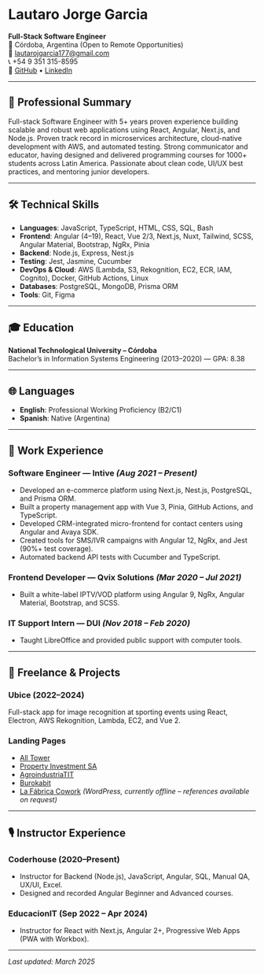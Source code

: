 # Lautaro Jorge Garcia  
**Full-Stack Software Engineer**  
📍 Córdoba, Argentina (Open to Remote Opportunities)  
📧 [lautarojgarcia177@gmail.com](mailto:lautarojgarcia177@gmail.com)  
📞 +54 9 351 315-8595  
🔗 [GitHub](https://github.com/lautarojgarcia177) • [LinkedIn](https://www.linkedin.com/in/lautaro-jorge-garcia)

---

## 🧠 Professional Summary

Full-stack Software Engineer with 5+ years proven experience building scalable and robust web applications using React, Angular, Next.js, and Node.js. Proven track record in microservices architecture, cloud-native development with AWS, and automated testing. Strong communicator and educator, having designed and delivered programming courses for 1000+ students across Latin America. Passionate about clean code, UI/UX best practices, and mentoring junior developers.

---

## 🛠️ Technical Skills

- **Languages**: JavaScript, TypeScript, HTML, CSS, SQL, Bash  
- **Frontend**: Angular (4–19), React, Vue 2/3, Next.js, Nuxt, Tailwind, SCSS, Angular Material, Bootstrap, NgRx, Pinia  
- **Backend**: Node.js, Express, Nest.js  
- **Testing**: Jest, Jasmine, Cucumber  
- **DevOps & Cloud**: AWS (Lambda, S3, Rekognition, EC2, ECR, IAM, Cognito), Docker, GitHub Actions, Linux  
- **Databases**: PostgreSQL, MongoDB, Prisma ORM  
- **Tools**: Git, Figma

---

## 🎓 Education

**National Technological University – Córdoba**  
Bachelor’s in Information Systems Engineering (2013–2020) — GPA: 8.38

---

## 🌐 Languages

- **English**: Professional Working Proficiency (B2/C1)  
- **Spanish**: Native (Argentina)

---

## 💼 Work Experience

### **Software Engineer — Intive** *(Aug 2021 – Present)*
- Developed an e-commerce platform using Next.js, Nest.js, PostgreSQL, and Prisma ORM.
- Built a property management app with Vue 3, Pinia, GitHub Actions, and TypeScript.
- Developed CRM-integrated micro-frontend for contact centers using Angular and Avaya SDK.
- Created tools for SMS/IVR campaigns with Angular 12, NgRx, and Jest (90%+ test coverage).
- Automated backend API tests with Cucumber and TypeScript.

### **Frontend Developer — Qvix Solutions** *(Mar 2020 – Jul 2021)*
- Built a white-label IPTV/VOD platform using Angular 9, NgRx, Angular Material, Bootstrap, and SCSS.

### **IT Support Intern — DUI** *(Nov 2018 – Feb 2020)*
- Taught LibreOffice and provided public support with computer tools.

---

## 🧩 Freelance & Projects

### **Ubice (2022–2024)**
Full-stack app for image recognition at sporting events using React, Electron, AWS Rekognition, Lambda, EC2, and Vue 2.

### **Landing Pages**
- [All Tower](https://www.alltower.com.ar)  
- [Property Investment SA](https://www.propertyinvestment.com.ar)  
- [AgroindustriaTIT](https://www.agroindustriatit.ar)  
- [Burokabit](https://www.burokabit.com.ar)  
- [La Fábrica Cowork](https://lafabrica.ar) *(WordPress, currently offline – references available on request)*

---

## 🎙️ Instructor Experience

### **Coderhouse (2020–Present)**
- Instructor for Backend (Node.js), JavaScript, Angular, SQL, Manual QA, UX/UI, Excel.
- Designed and recorded Angular Beginner and Advanced courses.

### **EducacionIT (Sep 2022 – Apr 2024)**
- Instructor for React with Next.js, Angular 2+, Progressive Web Apps (PWA with Workbox).

---

_Last updated: March 2025_
